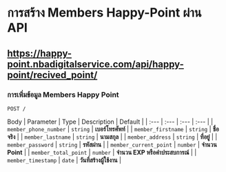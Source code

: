 # การสร้าง Members Happy-Point ผ่าน API

## https://happy-point.nbadigitalservice.com/api/happy-point/recived_point/

### การเพิ่มข้อมูล Members Happy Point

```http
POST /
```
Body
| Parameter | Type | Description | Default |
| :--- | :--- | :--- | :--- |
| `member_phone_number` | `string` | **เบอร์โทรศัพท์** |
| `member_firstname` | `string` | **ชื่อจริง** |
| `member_lastname` | `string` | **นามสกุล** |
| `member_address` | `string` | **ที่อยู่** |
| `member_password` | `string` | **รหัสผ่าน** |
| `member_current_point` | `number` | **จำนวน Point** |
| `member_total_point` | `number` | **จำนวน EXP หรือค่่าประสบการณ์** |
| `member_timestamp` | `date` | **วันที่สร้างผู้ใช้งาน** |